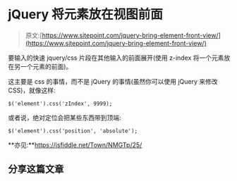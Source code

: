 # jQuery 将元素放在视图前面

> 原文:[https://www.sitepoint.com/jquery-bring-element-front-view/](https://www.sitepoint.com/jquery-bring-element-front-view/)

要输入的快速 jquery/css 片段在其他输入的前面展开(使用 z-index 将一个元素放在另一个元素的前面)。

这主要是 css 的事情，而不是 jQuery 的事情(虽然你可以使用 jQuery 来修改 CSS)，就像这样:

```
$('element').css('zIndex', 9999);
```

或者说，绝对定位会把某些东西带到顶端:

```
$('element').css('position', 'absolute');
```

**亦见:**https://jsfiddle.net/Town/NMGTp/25/

## 分享这篇文章